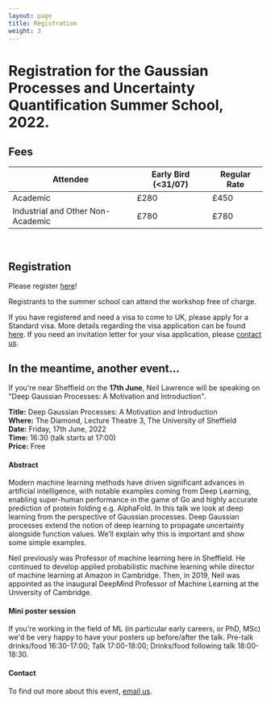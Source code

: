 ```yaml
---
layout: page
title: Registration
weight: 3
---
```


# Registration for the Gaussian Processes and Uncertainty Quantification Summer School, 2022.

## Fees

Attendee                          |  Early Bird (<31/07)  |  Regular Rate    |
----------------------------------|-----------------------|------------------|
Academic                          |      £280             |  £450            |
Industrial and Other Non-Academic |      £780             |  £780            |

<br />

## Registration

Please register [here](https://onlineshop.shef.ac.uk/conferences-and-events/faculty-of-engineering/faculty-of-engineering/gaussian-process-summer-school-2022)! 

Registrants to the summer school can attend the workshop free of charge.

If you have registered and need a visa to come to UK, please apply for a Standard visa. More details regarding the visa application can be found
[here](https://www.gov.uk/standard-visitor-visa). If you need an invitation letter for your visa application, please [contact us](mailto:m.t.smith@sheffield.ac.uk).

## In the meantime, another event...

If you're near Sheffield on the **17th June**, Neil Lawrence will be speaking on "Deep Gaussian Processes: A Motivation and Introduction".


**Title:** Deep Gaussian Processes: A Motivation and Introduction<br/>
**Where:** The Diamond, Lecture Theatre 3, The University of Sheffield<br/>
**Date:** Friday, 17th June, 2022<br/>
**Time:** 16:30 (talk starts at 17:00)<br/>
**Price:** Free

#### Abstract
Modern machine learning methods have driven significant advances in artificial intelligence, with notable examples coming from Deep Learning, enabling super-human performance in the game of Go and highly accurate prediction of protein folding e.g. AlphaFold. In this talk we look at deep learning from the perspective of Gaussian processes. Deep Gaussian processes extend the notion of deep learning to propagate uncertainty alongside function values. We’ll explain why this is important and show some simple examples.

Neil previously was Professor of machine learning here in Sheffield. He continued to develop applied probabilistic machine learning while director of machine learning at Amazon in Cambridge. Then, in 2019, Neil was appointed as the inaugural DeepMind Professor of Machine Learning at the University of Cambridge.

#### Mini poster session

If you're working in the field of ML (in particular early careers, or PhD, MSc) we'd be very happy to have your posters up before/after the talk.
Pre-talk drinks/food 16:30-17:00; Talk 17:00-18:00; Drinks/food following talk 18:00-18:30.

#### Contact

To find out more about this event, <a href="mailto:m.t.smith@sheffield.ac.uk">email us</a>. 

